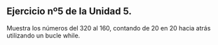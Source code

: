 ## Ejercicio nº5 de la Unidad 5.

Muestra los números del 320 al 160, contando de 20 en 20 hacia atrás utilizando
un bucle while.